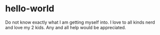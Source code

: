# hello-world
Do not know exactly what I am getting myself into. 
I love to all kinds nerd and love my 2 kids.
Any and all help would be appreciated. 
